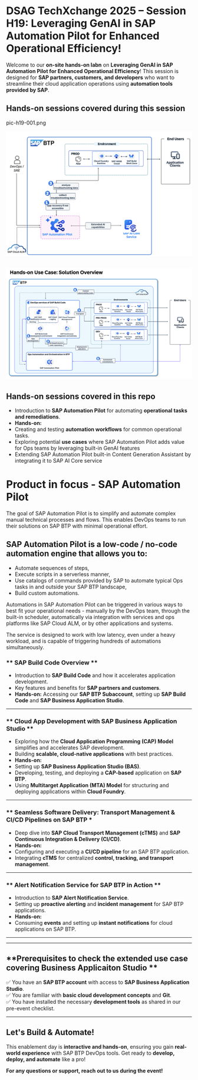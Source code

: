

# DSAG TechXchange 2025 – Session H19: Leveraging GenAI in SAP Automation Pilot for Enhanced Operational Efficiency!


Welcome to our **on-site hands-on labn** on **Leveraging GenAI in SAP Automation Pilot for Enhanced Operational Efficiency**! 
This session is designed for **SAP partners, customers, and developers** who want to streamline their cloud application operations using **automation tools provided by SAP**.

## **Hands-on sessions covered during this session**
pic-h19-001.png

![](./pic-h19-001.png) 

![](./enablement-01.png)
---

## **Hands-on sessions covered in this repo**

- Introduction to **SAP Automation Pilot** for automating **operational tasks and remediations**.
-  **Hands-on:**
  - Creating and testing **automation workflows** for common operational tasks.
  - Exploring potential **use cases** where SAP Automation Pilot adds value for Ops teams by leveraging built-in GenAI features
  - Extending SAP Automation Pilot built-in Content Generation Assistant by integrating it to SAP AI Core service

# Product in focus - SAP Automation Pilot 
The goal of SAP Automation Pilot is to simplify and automate complex manual technical processes and flows. This enables DevOps teams to run their solutions on SAP BTP with minimal operational effort.

## SAP Automation Pilot is a low-code / no-code automation engine that allows you to:
- Automate sequences of steps,
- Execute scripts in a serverless manner,
- Use catalogs of commands provided by SAP to automate typical Ops tasks in and outside your SAP BTP landscape,
- Build custom automations.

Automations in SAP Automation Pilot can be triggered in various ways to best fit your operational needs - manually by the DevOps team, through the built-in scheduler, automatically via integration with services and ops platforms like SAP Cloud ALM, or by other applications and systems.

The service is designed to work with low latency, even under a heavy workload, and is capable of triggering hundreds of automations simultaneously.

### ** SAP Build Code Overview **
- Introduction to **SAP Build Code** and how it accelerates application development.
- Key features and benefits for **SAP partners and customers**.
- **Hands-on:** Accessing our **SAP BTP Subaccount**, setting up **SAP Build Code** and **SAP Business Application Studio**.

---

### ** Cloud App Development with SAP Business Application Studio **
- Exploring how the **Cloud Application Programming (CAP) Model** simplifies and accelerates SAP development.
- Building **scalable, cloud-native applications** with best practices.
-  **Hands-on:** 
  - Setting up **SAP Business Application Studio (BAS)**.
  - Developing, testing, and deploying a **CAP-based** application on **SAP BTP**.
  - Using **Multitarget Application (MTA) Model** for structuring and deploying applications within **Cloud Foundry**.

---

### ** Seamless Software Delivery: Transport Management & CI/CD Pipelines on SAP BTP *
- Deep dive into **SAP Cloud Transport Management (cTMS)** and **SAP Continuous Integration & Delivery (CI/CD)**.
-  **Hands-on:** 
  - Configuring and executing a **CI/CD pipeline** for an SAP BTP application.
  - Integrating **cTMS** for centralized **control, tracking, and transport management**.

---

### ** Alert Notification Service for SAP BTP in Action **
- Introduction to **SAP Alert Notification Service**.
- Setting up **proactive alerting** and **incident management** for SAP BTP applications.
-  **Hands-on:** 
  - Consuming **events** and setting up **instant notifications** for cloud applications on SAP BTP.

---


---

## **Prerequisites to check the extended use case covering Business Applicaiton Studio **

✅ You have an **SAP BTP account** with access to **SAP Business Application Studio**.  
✅ You are familiar with **basic cloud development concepts** and **Git**.  
✅ You have installed the necessary **development tools** as shared in our pre-event checklist.

---

##  **Let's Build & Automate!**
This enablement day is **interactive and hands-on**, ensuring you gain **real-world experience** with SAP BTP DevOps tools. Get ready to **develop, deploy, and automate** like a pro!

 **For any questions or support, reach out to us during the event!**  

